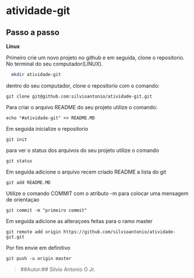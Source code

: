 # atividade-git

## Passo a passo

**Linux**

Primeiro crie um novo projeto no github e em seguida, clone o repositorio.
No terminal do seu computador(LINUX).

````bash
  mkdir atividade-git
````

dentro do seu computador, clone o repositorio com o comando:

` git clone git@github.com:silvioantonio/atividade-git.git `

Para criar o arquivo README do seu projeto utilize o comando:

` echo "#atividade-git" >> README.MD `

Em seguida inicialize o repositorio

` git init `

para ver o status dos arquivos do seu projeto utilize o comando

` git status `

Em seguida adicione o arquivo recem criado README a lista do git

` git add README.MD `

Utilize o comando COMMIT com o atributo -m para colocar uma mensagem de orientaçao

` git commit -m "primeiro commit" `

Em seguida adicione as alteraçoes feitas para o ramo master

` git remote add origin https://github.com/silvioantonio/atividade-git.git `

Por fim envie em definitivo

` git push -u origin master `

> ##Autor:## Silvio Antonio O Jr.

